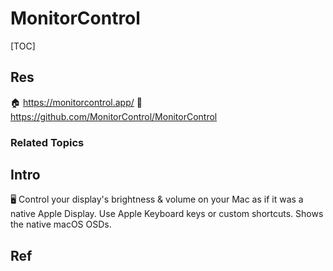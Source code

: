 # MonitorControl

[TOC]



## Res
🏠 https://monitorcontrol.app/
🚧 https://github.com/MonitorControl/MonitorControl


### Related Topics



## Intro
🖥 Control your display's brightness & volume on your Mac as if it was a native Apple Display. Use Apple Keyboard keys or custom shortcuts. Shows the native macOS OSDs.



## Ref
